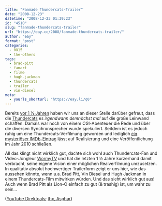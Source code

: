 ```yaml
---
title: "Fanmade Thundercats-Trailer"
date: "2008-12-23"
datetime: "2008-12-23 01:39:23"
id: "4510"
slug: "fanmade-thundercats-trailer"
url: "https://eay.cc/2008/fanmade-thundercats-trailer/"
author: "eay"
format: "post"
categories:
  - 0815
  - the-others
tags:
  - brad-pitt
  - fanart
  - filme
  - hugh-jackman
  - thundercats
  - trailer
  - vin-diesel
meta:
  - yourls_shorturl: "https://eay.li/q0"
---
```


Bereits [vor 1 ½ Jahren](//eay.cc/2007/thundercats-the-movie/) haben wir uns an dieser Stelle darüber gefreut, dass die [Thundercats](http://www.thundercatslair.org/cartoon/) es _irgendwann demnächst mal_ auf die große Leinwand schaffen. Damals war noch von einem CGI-Abenteuer die Rede und über die diversen Synchronsprecher wurde spekuliert. Seitdem ist es jedoch ruhig um eine Thundercats-Verfilmung geworden und lediglich [ein mysteriöser IMDb-Eintrag](http://www.imdb.com/title/tt1047015/) lässt auf Realisierung und eine Veröffentlichung im Jahr 2010 schließen.

All das klingt nicht wirklich gut, dachte sich wohl auch Thundercats-Fan und Video-Jongleur [WormyTV](http://wormytv.blogspot.com/) und hat die letzten 1 ½ Jahre kurzerhand damit verbracht, seine eigene Vision einer möglichen Realverfilmung umzusetzen. In qualitativ absolut hochwertiger Trailerform zeigt er uns hier, wie das aussehen könnte, wenn u.a. Brad Pitt, Vin Diesel und Hugh Jackman in einem Thundercats-Film mitwirken würden. Und das sieht wirklich gut aus! Auch wenn Brad Pitt als Lion-O einfach zu gut (& trashig) ist, um wahr zu sein...

 ([YouTube Direktcats](http://www.youtube.com/watch?v=fb50GMmY5nk); [thx, Asphar](http://so-war-das-damals.de/2008/12/22/trailer-thundercats-the-movie/))
